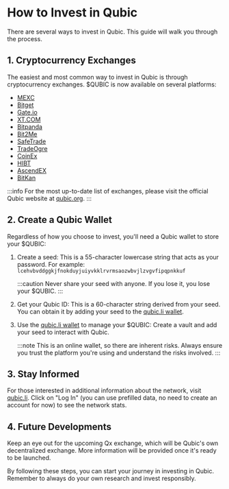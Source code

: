 # How to Invest in Qubic

There are several ways to invest in Qubic. This guide will walk you through the process.

## 1. Cryptocurrency Exchanges

The easiest and most common way to invest in Qubic is through cryptocurrency exchanges. $QUBIC is now available on several platforms:

- [MEXC](https://www.mexc.com/exchange/QUBIC_USDT)
- [Bitget](https://www.bitget.com/spot/QUBICUSDT)
- [Gate.io](https://www.gate.io/zh/trade/QUBIC_USDT)
- [XT.COM](https://www.xt.com/en/trade/qubic_usdt)
- [Bitpanda](https://www.bitpanda.com/en/prices/qubic-qubic)
- [Bit2Me](https://bit2me.com/price/qubic)
- [SafeTrade](https://safetrade.com/)
- [TradeOgre](https://tradeogre.com/exchange/QUBIC-USDT)
- [CoinEx](https://www.coinex.com/en/info/QUBIC)
- [HIBT](https://hibt.com/trade/QUBIC-USDT)
- [AscendEX](https://ascendex.com/en/cashtrade-spottrading/usdt/qubic)
- [BitKan](https://bitkan.com/trade/QUBIC-USDT)

:::info
For the most up-to-date list of exchanges, please visit the official Qubic website at [qubic.org](https://qubic.org).
:::

## 2. Create a Qubic Wallet

Regardless of how you choose to invest, you'll need a Qubic wallet to store your $QUBIC:

1. Create a seed: This is a 55-character lowercase string that acts as your password. For example: `lcehvbvddggkjfnokduyjuiyvkklrvrmsaozwbvjlzvgvfipqpnkkuf`

   :::caution
   Never share your seed with anyone. If you lose it, you lose your $QUBIC.
   :::

2. Get your Qubic ID: This is a 60-character string derived from your seed. You can obtain it by adding your seed to the [qubic.li wallet](https://wallet.qubic.li/).

3. Use the [qubic.li wallet](https://wallet.qubic.li/) to manage your $QUBIC: Create a vault and add your seed to interact with Qubic.

   :::note
   This is an online wallet, so there are inherent risks. Always ensure you trust the platform you're using and understand the risks involved.
   :::

## 3. Stay Informed

For those interested in additional information about the network, visit [qubic.li](https://app.qubic.li/network/transfers). Click on "Log In" (you can use prefilled data, no need to create an account for now) to see the network stats.

## 4. Future Developments

Keep an eye out for the upcoming Qx exchange, which will be Qubic's own decentralized exchange. More information will be provided once it's ready to be launched.

By following these steps, you can start your journey in investing in Qubic. Remember to always do your own research and invest responsibly.
